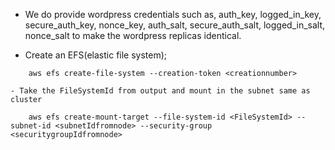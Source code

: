 * We do provide wordpress credentials such as, auth_key, logged_in_key, secure_auth_key, nonce_key, auth_salt, secure_auth_salt, logged_in_salt, nonce_salt to make the wordpress replicas identical.

* Create an EFS(elastic file system);
```
    aws efs create-file-system --creation-token <creationnumber>
```
    - Take the FileSystemId from output and mount in the subnet same as cluster
```
    aws efs create-mount-target --file-system-id <FileSystemId> --subnet-id <subnetIdfromnode> --security-group <securitygroupIdfromnode>
```